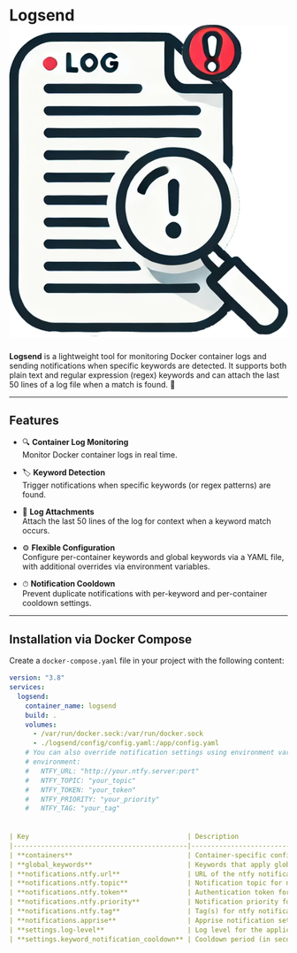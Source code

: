 # Logsend ![Logsend Icon](icon.png)

**Logsend** is a lightweight tool for monitoring Docker container logs and sending notifications when specific keywords are detected. It supports both plain text and regular expression (regex) keywords and can attach the last 50 lines of a log file when a match is found. 🚀

---

## Features

- 🔍 **Container Log Monitoring**  
  Monitor Docker container logs in real time.

- 🏷 **Keyword Detection**  
  Trigger notifications when specific keywords (or regex patterns) are found.

- 📝 **Log Attachments**  
  Attach the last 50 lines of the log for context when a keyword match occurs.

- ⚙️ **Flexible Configuration**  
  Configure per-container keywords and global keywords via a YAML file, with additional overrides via environment variables.

- ⏱ **Notification Cooldown**  
  Prevent duplicate notifications with per-keyword and per-container cooldown settings.

---

## Installation via Docker Compose

Create a `docker-compose.yaml` file in your project with the following content:

```yaml
version: "3.8"
services:
  logsend:
    container_name: logsend
    build: .
    volumes:
      - /var/run/docker.sock:/var/run/docker.sock
      - ./logsend/config/config.yaml:/app/config.yaml
    # You can also override notification settings using environment variables:
    # environment:
    #   NTFY_URL: "http://your.ntfy.server:port"
    #   NTFY_TOPIC: "your_topic"
    #   NTFY_TOKEN: "your_token"
    #   NTFY_PRIORITY: "your_priority"
    #   NTFY_TAG: "your_tag"


| Key                                        | Description                                                                                      | Default  | Environment Variable Override |
|--------------------------------------------|--------------------------------------------------------------------------------------------------|----------|-------------------------------|
| **containers**                             | Container-specific configurations. You can specify keywords and keywords with attachments.       | _N/A_    | _N/A_                         |
| **global_keywords**                        | Keywords that apply globally to all containers.                                                  | _N/A_    | _N/A_                         |
| **notifications.ntfy.url**                 | URL of the ntfy notification service.                                                            | _None_   | `NTFY_URL`                    |
| **notifications.ntfy.topic**               | Notification topic for ntfy.                                                                     | "loggify"| `NTFY_TOPIC`                  |
| **notifications.ntfy.token**               | Authentication token for ntfy.                                                                   | _None_   | `NTFY_TOKEN`                  |
| **notifications.ntfy.priority**            | Notification priority for ntfy messages.                                                         | _None_   | `NTFY_PRIORITY`               |
| **notifications.ntfy.tag**                 | Tag(s) for ntfy notifications.                                                                   | _None_   | `NTFY_TAG`                    |
| **notifications.apprise**                  | Apprise notification settings (currently placeholders).                                          | _N/A_    | _N/A_                         |
| **settings.log-level**                     | Log level for the application.                                                                   | `INFO`   | _N/A_                         |
| **settings.keyword_notification_cooldown** | Cooldown period (in seconds) to prevent sending duplicate notifications for the same keyword.    | `5`      | _N/A_                         |

